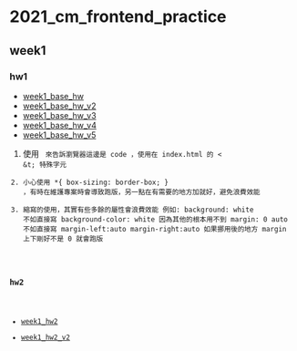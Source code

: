 # 2021_cm_frontend_practice
 
## week1
### hw1
- [week1_base_hw](https://jaosn60810.github.io/2021_cm_frontend_practice/week1_all/week1_base_hw/)
- [week1_base_hw_v2](https://jaosn60810.github.io/2021_cm_frontend_practice/week1_all/week1_base_hw_v2/)
- [week1_base_hw_v3](https://jaosn60810.github.io/2021_cm_frontend_practice/week1_all/week1_base_hw_v3/)
- [week1_base_hw_v4](https://jaosn60810.github.io/2021_cm_frontend_practice/week1_all/week1_base_hw_v4/)
- [week1_base_hw_v5](https://jaosn60810.github.io/2021_cm_frontend_practice/week1_all/week1_base_hw_v5/)
1. 使用 <code> 來告訴瀏覽器這邊是 code ，使用在 index.html 的 &lt; &t; 特殊字元 
2. 小心使用 *{ box-sizing: border-box; } ，有時在維護專案時會導致跑版，另一點在有需要的地方加就好，避免浪費效能
3. 縮寫的使用，其實有些多餘的屬性會浪費效能
 例如:
 background: white 不如直接寫 background-color: white 因為其他的根本用不到
 margin: 0 auto 不如直接寫 margin-left:auto margin-right:auto 如果挪用後的地方 margin 上下剛好不是 0 就會跑版 

### hw2
- [week1_hw2](https://jaosn60810.github.io/2021_cm_frontend_practice/week1_all/week1_hw2/)
- [week1_hw2_v2](https://jaosn60810.github.io/2021_cm_frontend_practice/week1_all/week1_hw2_v2/)
